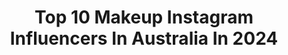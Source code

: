 ---
title: Top 10 Makeup Instagram Influencers In Australia In 2024
description: >-
  Find top makeup Instagram influencers in Australia in 2024. Most popular hashtags: #makeup #makeupartist #skincare #beauty.
platform: Instagram
hits: 741
text_top: Discover the best Instagram influencers on inBeat.
text_bottom: Our database aggregates 741 Instagram influencers like this in Australia for you to connect with.
profiles:
  - username: "julianalat_mua"
    fullname: >-
      Julia Nalat
    bio: >-
      WA, Perth (📍Aveley ) 1:1 Training | Online Lessons | Events (FB or Dm for an appointment) Business/PR: Julianalat.makeupartist@gmail.com
    location: "Australia"
    followers: 100542
    engagement: 2590
    commentsToLikes: 0.014845
    id: cl4f69jt4qbnx0i236unwkgnb
    verified: false
    hashtags: "#ballmakeup, #makeuptutorials, #perthmua, #softmakeup"
  - username: "indiraekic"
    fullname: >-
      Indira Ekic
    bio: >-
      Makeup artist Founder @indybeauty_si 📩 info@indiraekic.com
    location: "Australia"
    followers: 74816
    engagement: 580
    commentsToLikes: 0.013725
    id: ck5bxqcj8o7u70i11kmn00rfd
    verified: false
    hashtags: "#korejskakozmetika, #indybeauty, #erborian, #erborianslovenija"
  - username: "kellsiebainmakeup"
    fullname: >-
      KELLSIE BAIN
    bio: >-
      ✈️ International Makeup Artist 📍North America, Mexico + Europe 2024 🎓 Workshops & Resources for Makeup Artists ⬇️
    location: "Australia"
    followers: 55935
    engagement: 1535
    commentsToLikes: 0.025796
    id: cliiqriah7maa0j082zqb1gbv
    verified: false
    hashtags: "#makeupartist, #destinationwedding, #bridalmakeup, #california"
  - username: "veryvinca"
    fullname: >-
      vinca mika🎀
    bio: >-
      🪷͙֒a girly girl in melbourne!🇦🇺 🎀͙֒lifestyle, makeup & skincare, fashion inspo♡ ➴DM me for girly adviceଘ(੭•ᴗ•)੭ 💌: 𝐯𝐞𝐫𝐲𝐯𝐢𝐧𝐜𝐚@𝐠𝐦𝐚𝐢𝐥.𝐜𝐨𝐦
    location: "Australia"
    followers: 184578
    engagement: 838
    commentsToLikes: 0.017226
    id: cloqu1ntvgwx20j08aoz8rsh5
    verified: false
    hashtags: "#outfit, #explorepage, #coquette, #softgirlaesthetic"
  - username: "leilasmakeupstudio"
    fullname: >-
      SYDNEY MAKEUP ARTIST
    bio: >-
      Bridal & Event Makeup Artist All Bookings | BOOK NOW ↴ OR 0493 106 721 Punchbowl, Sydney Australia Mobile Services Available (4+)
    location: "Australia"
    followers: 21639
    engagement: 1125
    commentsToLikes: 0.060314
    id: clp0onqrk8i350j08if54jz3m
    verified: false
    hashtags: ""
  - username: "minniemakeup_"
    fullname: >-
      Minnie | Sydney Beauty Creator
    bio: >-
      Glad you’re here 🫶🏻 Acne, Makeup, Skincare & SPF Passionate about women being happy 💌 minnie@whiterabbitsocial.com ✍🏻 @whiterabbitsocial_
    location: "Australia"
    followers: 10603
    engagement: 385
    commentsToLikes: 0.207268
    id: cl4f68hoypm1f0i230wxz0l0i
    verified: false
    hashtags: "#bts, #skincare, #skincaredaily, #skincarecommunity"
  - username: "staceycastanha"
    fullname: >-
      Stacey Castanha
    bio: >-
      #Makeup #Fashion #Travel 🇮🇳🇦🇺 YouTube: Stacey Castanha Business Enquiries:- staceycastanha.business@gmail.com
    location: "Australia"
    followers: 17696
    engagement: 350
    commentsToLikes: 0.046819
    id: ckapbquhm0zg10i78o3crd52n
    verified: false
    hashtags: "#eyeliner, #youtube, #newsouthwales, #bbloggerau"
  - username: "lydiasleimanmakeup"
    fullname: >-
      Lydia Sleiman Makeup
    bio: >-
      Makeup Artist | Bridal | Eyebrow specialist | Educator Currently on Maternity leave until April 🤱🏻 Click the link below to book now
    location: "Australia"
    followers: 17935
    engagement: 822
    commentsToLikes: 0.025546
    id: ck13ala63qxk30i19rpc1wwl6
    verified: false
    hashtags: "#glam, #makeupartist, #makeup, #bronzeglam"
  - username: "mellovesthat"
    fullname: >-
      Mel | Skincare • Makeup • Beauty
    bio: >-
      skincare, makeup & beauty for the acne prone girlies based in Melbourne, Aus enquiries: mellovesthat@outlook.com
    location: "Australia"
    followers: 11206
    engagement: 289
    commentsToLikes: 0.226959
    id: cl3w8z4yccoko0i23reqsai1v
    verified: false
    hashtags: "#skincareblogger, #acnetreatment, #skincarecommunity, #skincare"
  - username: "iainjeffery"
    fullname: >-
      iain jeffery • skincare educator/makeup artist/beauty writer
    bio: >-
      Your tattooed makeup bestie 🦇🏳️‍🌈 Featured in @russhmagazine @popsugarau @fashionjournalmagazine & More! Send Love Notes: iain@mgptalent.com 💌
    location: "Australia"
    followers: 6559
    engagement: 287
    commentsToLikes: 0.126853
    id: ck13bgkjcvbkv0i197f75rwza
    verified: false
    hashtags: "#skincareroutine, #makeupreel, #skincare, #makeup"
---